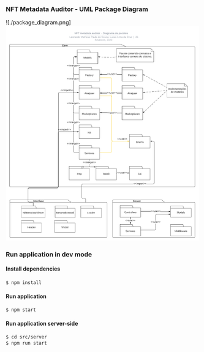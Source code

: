 ### NFT Metadata Auditor - UML Package Diagram
![./package_diagram.png]
![Package Diagram](package_diagram.png)

### Run application in dev mode

#### Install dependencies
```
$ npm install
```
#### Run application
```
$ npm start
```

#### Run application server-side

```
$ cd src/server
$ npm run start
```
